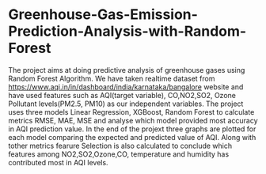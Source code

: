 # Greenhouse-Gas-Emission-Prediction-Analysis-with-Random-Forest

The project aims at doing predictive analysis of greenhouse gases using Random Forest Algorithm. 
We have taken realtime dataset from https://www.aqi.in/in/dashboard/india/karnataka/bangalore website and have used features such as AQI(target variable), CO,NO2,SO2, Ozone Pollutant levels(PM2.5, PM10) as our independent variables. 
The project uses three models Linear Regression, XGBoost, Random Forest to calculate metrics RMSE, MAE, MSE and analyse which model provided most accuracy in AQI prediction value.
In the end of the projext three graphs are plotted for each model comparing the expected and predicted value of AQI.
Along with tother metrics fearure Selection is also calculated to conclude which features among NO2,SO2,Ozone,CO, temperature and humidity has contributed most in AQI levels.
